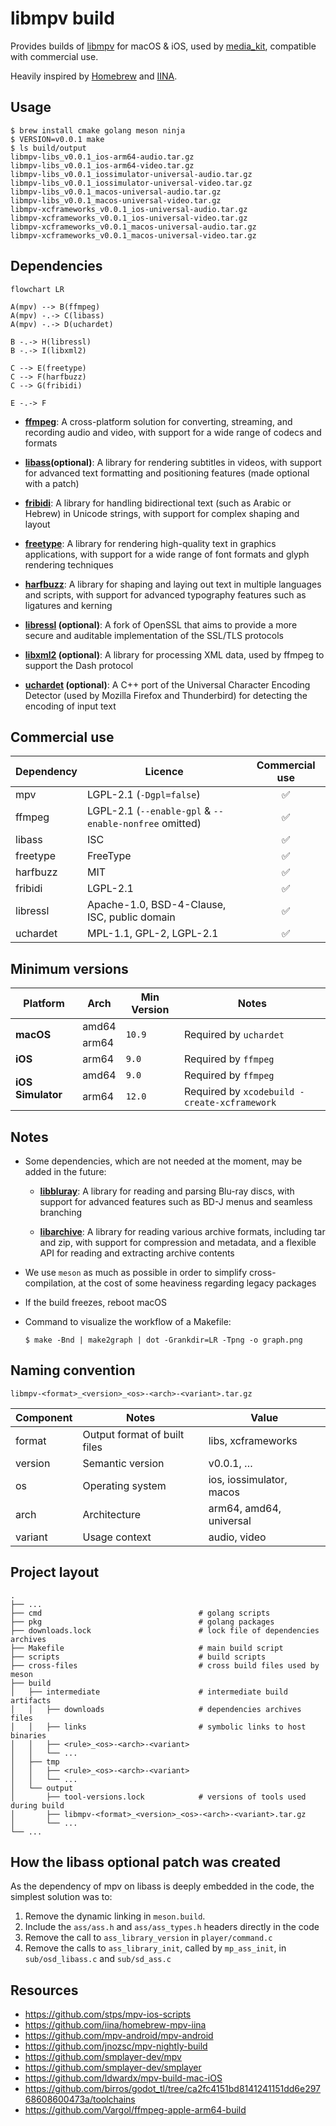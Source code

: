 # libmpv build

Provides builds of [libmpv](https://github.com/mpv-player/mpv) for macOS & iOS,
used by [media_kit](https://github.com/alexmercerind/media_kit), compatible
with commercial use.

Heavily inspired by [Homebrew](https://github.com/Homebrew/brew) and
[IINA](https://github.com/iina/iina).

## Usage

```shell
$ brew install cmake golang meson ninja
$ VERSION=v0.0.1 make
$ ls build/output
libmpv-libs_v0.0.1_ios-arm64-audio.tar.gz
libmpv-libs_v0.0.1_ios-arm64-video.tar.gz
libmpv-libs_v0.0.1_iossimulator-universal-audio.tar.gz
libmpv-libs_v0.0.1_iossimulator-universal-video.tar.gz
libmpv-libs_v0.0.1_macos-universal-audio.tar.gz
libmpv-libs_v0.0.1_macos-universal-video.tar.gz
libmpv-xcframeworks_v0.0.1_ios-universal-audio.tar.gz
libmpv-xcframeworks_v0.0.1_ios-universal-video.tar.gz
libmpv-xcframeworks_v0.0.1_macos-universal-audio.tar.gz
libmpv-xcframeworks_v0.0.1_macos-universal-video.tar.gz
```

## Dependencies

```mermaid
flowchart LR

A(mpv) --> B(ffmpeg)
A(mpv) -.-> C(libass)
A(mpv) -.-> D(uchardet)

B -.-> H(libressl)
B -.-> I(libxml2)

C --> E(freetype)
C --> F(harfbuzz)
C --> G(fribidi)

E -.-> F
```

- [**ffmpeg**](https://ffmpeg.org): A cross-platform solution for converting,
  streaming, and recording audio and video, with support for a wide range of
  codecs and formats

- **[libass](https://github.com/libass/libass)(optional)**: A library for rendering
  subtitles in videos, with support for advanced text formatting and positioning
  features (made optional with a patch)

- [**fribidi**](https://github.com/fribidi/fribidi): A library for handling
  bidirectional text (such as Arabic or Hebrew) in Unicode strings, with support
  for complex shaping and layout

- [**freetype**](https://sourceforge.net/projects/freetype/): A library for
  rendering high-quality text in graphics applications, with support for a wide
  range of font formats and glyph rendering techniques

- [**harfbuzz**](https://github.com/harfbuzz/harfbuzz): A library for shaping
  and laying out text in multiple languages and scripts, with support for
  advanced typography features such as ligatures and kerning

- **[libressl](https://www.libressl.org/) (optional)**: A fork of OpenSSL that
  aims to provide a more secure and auditable implementation of the SSL/TLS
  protocols

- **[libxml2](http://xmlsoft.org/) (optional)**: A library for processing XML
  data, used by ffmpeg to support the Dash protocol

- **[uchardet](https://www.freedesktop.org/wiki/Software/uchardet/)
  (optional)**: A C++ port of the Universal Character Encoding Detector (used by
  Mozilla Firefox and Thunderbird) for detecting the encoding of input text

## Commercial use

| Dependency | Licence                                                | Commercial use |
| ---------- | ------------------------------------------------------ | :------------: |
| mpv        | LGPL-2.1 (`-Dgpl=false`)                               |       ✅       |
| ffmpeg     | LGPL-2.1 (`--enable-gpl` & `--enable-nonfree` omitted) |       ✅       |
| libass     | ISC                                                    |       ✅       |
| freetype   | FreeType                                               |       ✅       |
| harfbuzz   | MIT                                                    |       ✅       |
| fribidi    | LGPL-2.1                                               |       ✅       |
| libressl   | Apache-1.0, BSD-4-Clause, ISC, public domain           |       ✅       |
| uchardet   | MPL-1.1, GPL-2, LGPL-2.1                               |       ✅       |

## Minimum versions

<table>
  <thead>
    <tr>
      <th>Platform</th>
      <th>Arch</th>
      <th>Min Version</th>
      <th>Notes</th>
    </tr>
  </thead>
  <tbody>
    <tr>
      <td rowspan="2"><strong>macOS</strong></td>
      <td>amd64</td>
      <td rowspan="2"><code>10.9</code></td>
      <td rowspan="2">Required by <code>uchardet</code></td>
    </tr>
    <tr>
      <td>arm64</td>
    </tr>
    <tr>
      <td><strong>iOS</strong></td>
      <td>arm64</td>
      <td><code>9.0</code></td>
      <td>Required by <code>ffmpeg</code></td>
    </tr>
    <tr>
      <td rowspan="2"><strong>iOS Simulator</strong></td>
      <td>amd64</td>
      <td><code>9.0</code></td>
      <td>Required by <code>ffmpeg</code></td>
    </tr>
    <tr>
      <td>arm64</td>
      <td><code>12.0</code></td>
      <td>Required by <code>xcodebuild -create-xcframework</code></td>
    </tr>
  </tbody>
</table>

## Notes

- Some dependencies, which are not needed at the moment, may be added in the
  future:

  - [**libbluray**](https://code.videolan.org/videolan/libbluray): A library for
    reading and parsing Blu-ray discs, with support for advanced features such as
    BD-J menus and seamless branching

  - [**libarchive**](https://github.com/libarchive/libarchive): A library for
    reading various archive formats, including tar and zip, with support for
    compression and metadata, and a flexible API for reading and extracting
    archive contents

- We use `meson` as much as possible in order to simplify cross-compilation, at
  the cost of some heaviness regarding legacy packages

- If the build freezes, reboot macOS

- Command to visualize the workflow of a Makefile:

  ```
  $ make -Bnd | make2graph | dot -Grankdir=LR -Tpng -o graph.png
  ```

## Naming convention

```
libmpv-<format>_<version>_<os>-<arch>-<variant>.tar.gz
```

| Component | Notes                        | Value                    |
| --------- | ---------------------------- | ------------------------ |
| format    | Output format of built files | libs, xcframeworks       |
| version   | Semantic version             | v0.0.1, …                |
| os        | Operating system             | ios, iossimulator, macos |
| arch      | Architecture                 | arm64, amd64, universal  |
| variant   | Usage context                | audio, video             |

## Project layout

```
.
├── ...
├── cmd                                   # golang scripts
├── pkg                                   # golang packages
├── downloads.lock                        # lock file of dependencies archives
├── Makefile                              # main build script
├── scripts                               # build scripts
├── cross-files                           # cross build files used by meson
├── build
│   ├── intermediate                      # intermediate build artifacts
│   │   ├── downloads                     # dependencies archives files
│   │   ├── links                         # symbolic links to host binaries
│   │   ├── <rule>_<os>-<arch>-<variant>
│   │   └── ...
│   ├── tmp
│   │   ├── <rule>_<os>-<arch>-<variant>
│   │   └── ...
│   └── output
│       ├── tool-versions.lock            # versions of tools used during build
│       ├── libmpv-<format>_<version>_<os>-<arch>-<variant>.tar.gz
│       └── ...
└── ...
```

## How the libass optional patch was created

As the dependency of mpv on libass is deeply embedded in the code, the simplest
solution was to:

1. Remove the dynamic linking in `meson.build`.
2. Include the `ass/ass.h` and `ass/ass_types.h` headers directly in the code
3. Remove the call to `ass_library_version` in `player/command.c`
4. Remove the calls to `ass_library_init`, called by `mp_ass_init`, in
   `sub/osd_libass.c` and `sub/sd_ass.c`

## Resources

- https://github.com/stps/mpv-ios-scripts
- https://github.com/iina/homebrew-mpv-iina
- https://github.com/mpv-android/mpv-android
- https://github.com/jnozsc/mpv-nightly-build
- https://github.com/smplayer-dev/mpv
- https://github.com/smplayer-dev/smplayer
- https://github.com/ldwardx/mpv-build-mac-iOS
- https://github.com/birros/godot_tl/tree/ca2fc4151bd8141241151dd6e29768608600473a/toolchains
- https://github.com/Vargol/ffmpeg-apple-arm64-build
